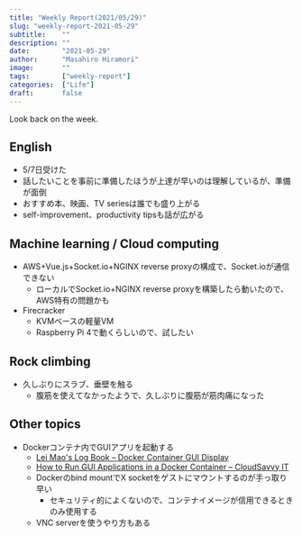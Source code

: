 ```yaml
---
title: "Weekly Report(2021/05/29)"
slug: "weekly-report-2021-05-29"
subtitle:    ""
description: ""
date:        "2021-05-29"
author:      "Masahiro Hiramori"
image:       ""
tags:        ["weekly-report"]
categories:  ["Life"]
draft:       false
---
```


Look back on the week.

## English

- 5/7日受けた
- 話したいことを事前に準備したほうが上達が早いのは理解しているが、準備が面倒
- おすすめ本、映画、TV seriesは誰でも盛り上がる
- self-improvement、productivity tipsも話が広がる

## Machine learning / Cloud computing

- AWS+Vue.js+Socket.io+NGINX reverse proxyの構成で、Socket.ioが通信できない
    - ローカルでSocket.io+NGINX reverse proxyを構築したら動いたので、AWS特有の問題かも
- Firecracker
    - KVMベースの軽量VM
    - Raspberry Pi 4で動くらしいので、試したい

## Rock climbing

- 久しぶりにスラブ、垂壁を触る
    - 腹筋を使えてなかったようで、久しぶりに腹筋が筋肉痛になった

## Other topics

- Dockerコンテナ内でGUIアプリを起動する
    - [Lei Mao's Log Book – Docker Container GUI Display](https://leimao.github.io/blog/Docker-Container-GUI-Display/)
    - [How to Run GUI Applications in a Docker Container – CloudSavvy IT](https://www.cloudsavvyit.com/10520/how-to-run-gui-applications-in-a-docker-container/)
    - Dockerのbind mountでX socketをゲストにマウントするのが手っ取り早い
        - セキュリティ的によくないので、コンテナイメージが信用できるときのみ使用する
    - VNC serverを使うやり方もある
